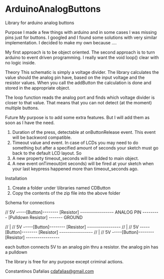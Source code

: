 ArduinoAnalogButtons
====================

Library for arduino analog buttons

Purpose
I made a few things with arduino and in some cases I was missing pins just for buttons. 
I googled and I found some solutions with very similar implementation.
I decided to make my own because ....

My first approach is to be object oriented.
The second approach is to turn arduino to event driven programming. I really want the void loop() clear with no logic
inside.

Theory
This schematic is simply a voltage divider. The library calculates the value should the analog pin have, based on the 
input voltage and the resistor values. When you call the addButton the calculation is done and stored in the appropriate
object.

The loop function reads the analog port and finds which voltage divider is closer to that value.
That means that you can not detect (at the moment) multiple buttons.

Future
My purpose is to add some extra features. But I will add them as soon as I have the need.
1. Duration of the press, detectable at onButtonRelease event. This event will be backword compatible.
2. Timeout value and event. In case of LCDs you may need to do something but after a specified amount of seconds your
sketch must go back to the default LCD layout.
So
1. A new property timeout_seconds will be added to main object.
2. A new event onTimeout(int seconds) will be fired at your sketch when your last keypress happened more than 
timeout_seconds ago.

Installation
1. Create a folder under <arduino home>\libraries named CDButton
2. Copy the contents of the zip file into the above folder


Schema for connections

//    5V -----[Button]-------- [Resistor] ----------------- ANALOG PIN   --------- [Pulldown Resistor] ------- GROUND

//                                                        | 
//    5V -----[Button]-------- [Resistor] ----------------- 
//                                                        | 
//    5V -----[Button]-------- [Resistor] ----------------- 
//                                                        | 
//    5V -----[Button]-------- [Resistor] ----------------- 

each button connects 5V to an analog pin thru a resistor.
the analog pin has a pulldown

The library is free for any purpose except criminal actions.

Constantinos Dafalias
cdafalias@gmail.com